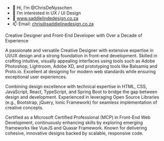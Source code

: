 - 👋 Hi, I’m @ChrisDeNysschen
- 👀 I’m interested in UX / UI Design
- 🌱 www.saddlelindedesign.co.za
- 📫 Email: chris@saddlelinedesign.co.za
  
Creative Designer and Front-End Developer with Over a Decade of Experience

A passionate and versatile Creative Designer with extensive expertise in UI/UX design and a strong foundation in front-end development. Skilled in crafting intuitive, visually appealing interfaces using tools such as Adobe Photoshop, Lightroom, Adobe XD, and prototyping tools like Balsamiq and Proto.io. Excellent at designing for modern web standards while ensuring exceptional user experiences.

Combining design excellence with technical expertise in HTML, CSS, JavaScript, React, TypeScript, and Spring Boot to bridge the gap between design and development. Experienced in leveraging Open Source Libraries (e.g., Bootstrap, jQuery, Ionic Framework) for seamless implementation of creative concepts.

Certified as a Microsoft Certified Professional (MCP) in Front-End Web Development, continuously enhancing skills by exploring emerging frameworks like VueJS and Quasar Framework. Known for delivering cohesive, innovative designs backed by scalable, responsive code.
<!---
ChrisDeNysschen/ChrisDeNysschen is a ✨ special ✨ repository because its `README.md` (this file) appears on your GitHub profile.
You can click the Preview link to take a look at your changes.
--->
